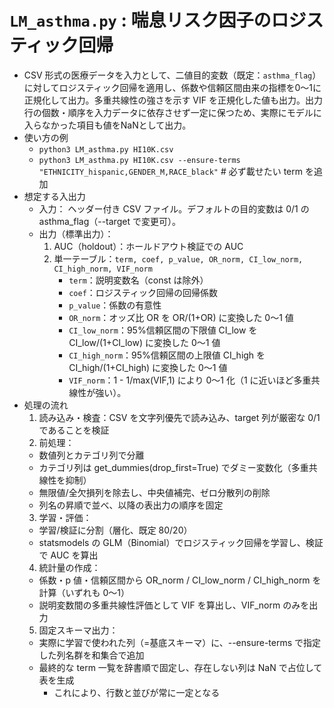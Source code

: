 # `LM_asthma.py` : 喘息リスク因子のロジスティック回帰
- CSV 形式の医療データを入力として、二値目的変数（既定：`asthma_flag`）に対してロジスティック回帰を適用し、係数や信頼区間由来の指標を0〜1に正規化して出力。多重共線性の強さを示す VIF を正規化した値も出力。出力行の個数・順序を入力データに依存させず一定に保つため、実際にモデルに入らなかった項目も値をNaNとして出力。
- 使い方の例
  - `python3 LM_asthma.py HI10K.csv`
  - `python3 LM_asthma.py HI10K.csv --ensure-terms "ETHNICITY_hispanic,GENDER_M,RACE_black"` # 必ず載せたい term を追加
- 想定する入出力
  - 入力： ヘッダー付き CSV ファイル。デフォルトの目的変数は 0/1 の asthma_flag（--target で変更可）。
  - 出力（標準出力）：
    1. AUC（holdout）：ホールドアウト検証での AUC
    2. 単一テーブル：`term, coef, p_value, OR_norm, CI_low_norm, CI_high_norm, VIF_norm`
        - `term`：説明変数名（const は除外）
        - `coef`：ロジスティック回帰の回帰係数
        - `p_value`：係数の有意性
        - `OR_norm`：オッズ比 OR を OR/(1+OR) に変換した 0〜1 値
        - `CI_low_norm`：95%信頼区間の下限値 CI_low を CI_low/(1+CI_low) に変換した 0～1 値
        - `CI_high_norm`：95%信頼区間の上限値 CI_high を CI_high/(1+CI_high) に変換した 0～1 値
        - `VIF_norm`：1 - 1/max(VIF,1) により 0〜1 化（1 に近いほど多重共線性が強い）。
- 処理の流れ
  1. 読み込み・検査：CSV を文字列優先で読み込み、target 列が厳密な 0/1 であることを検証
  2. 前処理：
    - 数値列とカテゴリ列で分離
    - カテゴリ列は get_dummies(drop_first=True) でダミー変数化（多重共線性を抑制）
    - 無限値/全欠損列を除去し、中央値補完、ゼロ分散列の削除
    - 列名の昇順で並べ、以降の表出力の順序を固定
  3. 学習・評価：
    - 学習/検証に分割（層化、既定 80/20）
    - statsmodels の GLM（Binomial）でロジスティック回帰を学習し、検証で AUC を算出
  4. 統計量の作成：
    - 係数・p 値・信頼区間から OR_norm / CI_low_norm / CI_high_norm を計算（いずれも 0〜1）
    - 説明変数間の多重共線性評価として VIF を算出し、VIF_norm のみを出力
  5. 固定スキーマ出力：
    - 実際に学習で使われた列（=基底スキーマ）に、--ensure-terms で指定した列名群を和集合で追加
    - 最終的な term 一覧を辞書順で固定し、存在しない列は NaN で占位して表を生成
      - これにより、行数と並びが常に一定となる 
